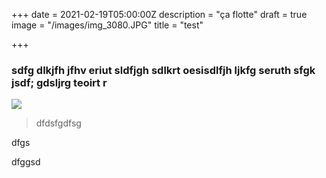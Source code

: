 +++
date = 2021-02-19T05:00:00Z
description = "ça flotte"
draft = true
image = "/images/img_3080.JPG"
title = "test"

+++
### sdfg dlkjfh jfhv eriut sldfjgh sdlkrt oesisdlfjh ljkfg seruth sfgk jsdf; gdsljrg teoirt r 

![](/images/skican.jpg)

> dfdsfgdfsg

dfgs

dfggsd